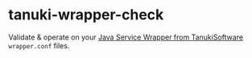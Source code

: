 # tanuki-wrapper-check

Validate & operate on your [Java Service Wrapper from TanukiSoftware][jsw] `wrapper.conf` files.


[jsw]: http://wrapper.tanukisoftware.com/
